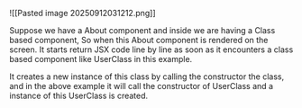 

![[Pasted image 20250912031212.png]]

Suppose we have a About component  and inside we are having a Class based component, So when this About component is rendered on the screen. It starts return JSX code line by line as soon as it encounters a class based component like UserClass in this example.

It creates a new instance of this class by calling the constructor the class, and in the above example it will call the constructor of UserClass and a instance of this UserClass is created.